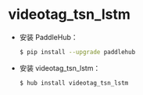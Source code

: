 # videotag_tsn_lstm
* 安装 PaddleHub：

    ```bash
    $ pip install --upgrade paddlehub
    ```

* 安装 videotag_tsn_lstm：

    ```bash
    $ hub install videotag_tsn_lstm
    ```
